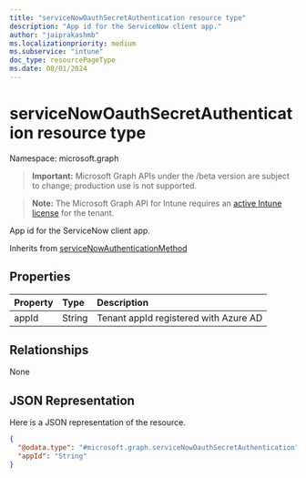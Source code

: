 ```yaml
---
title: "serviceNowOauthSecretAuthentication resource type"
description: "App id for the ServiceNow client app."
author: "jaiprakashmb"
ms.localizationpriority: medium
ms.subservice: "intune"
doc_type: resourcePageType
ms.date: 08/01/2024
---
```


# serviceNowOauthSecretAuthentication resource type

Namespace: microsoft.graph

> **Important:** Microsoft Graph APIs under the /beta version are subject to change; production use is not supported.

> **Note:** The Microsoft Graph API for Intune requires an [active Intune license](https://go.microsoft.com/fwlink/?linkid=839381) for the tenant.

App id for the ServiceNow client app.


Inherits from [serviceNowAuthenticationMethod](../resources/intune-servicenowconnectorservice-servicenowauthenticationmethod.md)

## Properties
|Property|Type|Description|
|:---|:---|:---|
|appId|String|Tenant appId registered with Azure AD|

## Relationships
None

## JSON Representation
Here is a JSON representation of the resource.
<!-- {
  "blockType": "resource",
  "@odata.type": "microsoft.graph.serviceNowOauthSecretAuthentication"
}
-->
``` json
{
  "@odata.type": "#microsoft.graph.serviceNowOauthSecretAuthentication",
  "appId": "String"
}
```
